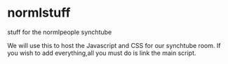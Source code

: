 normlstuff
==========

stuff for the normlpeople synchtube

We will use this to host the Javascript and CSS for our synchtube room. If you wish to add everything,all you must do is link the main script.
